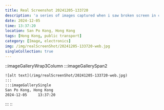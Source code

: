 ```yaml
---
title: Real Screenshot 20241205-133720
description: 'a series of images captured when i saw broken screen in city'
date: 2024-12-05
time: 13:37:20
location: San Po Kong, Hong Kong
tags: [Hong Kong, public transport]
category: [Image, electronics]
img: /img/realScreenShot/20241205-133720-web.jpg
singleCollection: true
---
```


::imageGalleryWrap3Column
    :::imageGallerySpan2

    ![alt text](/img/realScreenShot/20241205-133720-web.jpg) 
    :::
    :::imageGallerySingle
    San Po Kong, Hong Kong  
    2024-12-05     13:37:20  
   :::
::
